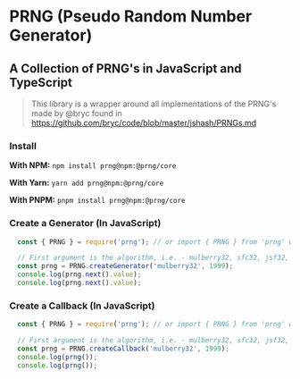 # PRNG (Pseudo Random Number Generator)
## A Collection of PRNG's in JavaScript and TypeScript

> This library is a wrapper around all implementations of the PRNG's made by @bryc found in https://github.com/bryc/code/blob/master/jshash/PRNGs.md

### **Install**

**With NPM:**
`npm install prng@npm:@prng/core`

**With Yarn:**
`yarn add prng@npm:@prng/core`

**With PNPM:**
`pnpm install prng@npm:@prng/core`

### Create a Generator (In JavaScript)
```javascript
  const { PRNG } = require('prng'); // or import { PRNG } from 'prng' with es6 modules

  // First argument is the algorithm, i.e. - mulberry32, sfc32, jsf32, gjrand32, etc.
  const prng = PRNG.createGenerator('mulberry32', 1999);
  console.log(prng.next().value);
  console.log(prng.next().value);
```

### Create a Callback (In JavaScript)
```javascript
  const { PRNG } = require('prng'); // or import { PRNG } from 'prng' with es6 modules

  // First argument is the algorithm, i.e. - mulberry32, sfc32, jsf32, gjrand32, etc.
  const prng = PRNG.createCallback('mulberry32', 1999);
  console.log(prng());
  console.log(prng());
```
